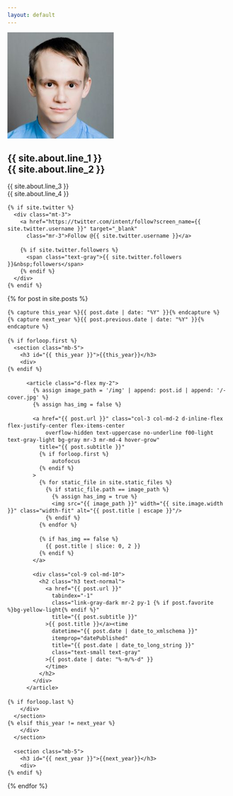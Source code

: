 ```yaml
---
layout: default
---
```


<section class="container-md d-flex p-3 f4">

  <a href="{{ site.about.page }}" class="col-3 col-md-2 mr-3 mr-md-4 hover-grow">
    <img src="img/-cover.jpg"
      alt="{{ site.name }} photo"
      class="circle width-fit"
      width="{{ site.image.width }}"
    />
  </a>

  <div class="col-9 col-md-10">
    <h1 class="h1 lh-condensed">
      {{ site.about.line_1 }}
      <br class="hide-xl"/>
      {{ site.about.line_2 }}
    </h1>
    <p class="hide-sm">
      {{ site.about.line_3 }}
      <br/>
      {{ site.about.line_4 }}
    </p>
    
    {% if site.twitter %}
      <div class="mt-3">
        <a href="https://twitter.com/intent/follow?screen_name={{ site.twitter.username }}" target="_blank"
          class="mr-3">Follow @{{ site.twitter.username }}</a>

        {% if site.twitter.followers %}
          <span class="text-gray">{{ site.twitter.followers }}&nbsp;followers</span>
        {% endif %}
      </div>
    {% endif %}

  </div>

</section>

<div class="container-md p-3">

  {% for post in site.posts %}

    {% capture this_year %}{{ post.date | date: "%Y" }}{% endcapture %}
    {% capture next_year %}{{ post.previous.date | date: "%Y" }}{% endcapture %}

    {% if forloop.first %}
      <section class="mb-5">
        <h3 id="{{ this_year }}">{{this_year}}</h3>
        <div>
    {% endif %}

          <article class="d-flex my-2">
            {% assign image_path = '/img' | append: post.id | append: '/-cover.jpg' %}
            {% assign has_img = false %}

            <a href="{{ post.url }}" class="col-3 col-md-2 d-inline-flex flex-justify-center flex-items-center
                overflow-hidden text-uppercase no-underline f00-light text-gray-light bg-gray mr-3 mr-md-4 hover-grow"
              title="{{ post.subtitle }}"
              {% if forloop.first %}
                  autofocus
              {% endif %}
            >
              {% for static_file in site.static_files %}
                {% if static_file.path == image_path %}
                  {% assign has_img = true %}
                  <img src="{{ image_path }}" width="{{ site.image.width }}" class="width-fit" alt="{{ post.title | escape }}"/>
                {% endif %}
              {% endfor %}

              {% if has_img == false %}
                {{ post.title | slice: 0, 2 }}
              {% endif %}
            </a>

            <div class="col-9 col-md-10">
              <h2 class="h3 text-normal">
                <a href="{{ post.url }}"
                  tabindex="-1"
                  class="link-gray-dark mr-2 py-1 {% if post.favorite %}bg-yellow-light{% endif %}"
                  title="{{ post.subtitle }}"
                >{{ post.title }}</a><time
                  datetime="{{ post.date | date_to_xmlschema }}"
                  itemprop="datePublished"
                  title="{{ post.date | date_to_long_string }}"
                  class="text-small text-gray"
                >{{ post.date | date: "%-m/%-d" }}
                </time>
              </h2>
            </div>
          </article>

    {% if forloop.last %}
        </div>
      </section>
    {% elsif this_year != next_year %}
        </div>
      </section>

      <section class="mb-5">
        <h3 id="{{ next_year }}">{{next_year}}</h3>
        <div>
    {% endif %}

  {% endfor %}

</div>
